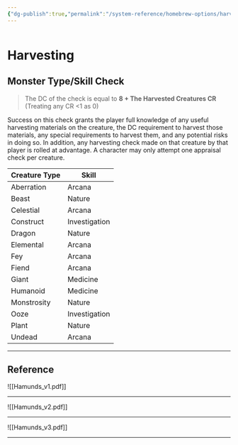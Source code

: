 ```yaml
---
{"dg-publish":true,"permalink":"/system-reference/homebrew-options/harvesting-materials/","dgHomeLink":false,"dgPassFrontmatter":true}
---
```


```toc
```
# Harvesting
## Monster Type/Skill Check

>The DC of the check is equal to **8 + The Harvested Creatures CR** (Treating any CR <1 as 0)

 Success on this check grants the player full knowledge of any useful harvesting materials on the creature, the DC requirement to harvest those materials, any special requirements to harvest them, and any potential risks in doing so. In addition, any harvesting check made on that creature by that player is rolled at advantage. A character may only attempt one appraisal check per creature.


| Creature Type | Skill         |
| ------------- | ------------- |
| Aberration    | Arcana        |
| Beast         | Nature        |
| Celestial     | Arcana        |
| Construct     | Investigation |
| Dragon        | Nature        |
| Elemental     | Arcana        |
| Fey           | Arcana        |
| Fiend         | Arcana        |
| Giant         | Medicine      |
| Humanoid      | Medicine      |
| Monstrosity   | Nature        |
| Ooze          | Investigation |
| Plant         | Nature        |
| Undead        | Arcana        |

---
## Reference
![[Hamunds_v1.pdf]]

---
![[Hamunds_v2.pdf]]

---
![[Hamunds_v3.pdf]]

---
